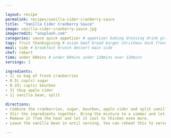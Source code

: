 ```yaml
---

layout: recipe
permalink: recipes/vanilla-cider-cranberry-sauce 
title:  "Vanilla Cider Cranberry Sauce"
image: vanilla-cider-cranberry-sauce.jpg 
imagecredit: "unsplash.com" 
categories: sauce quick appetizer # appetizer baking dressing drink grill healthyish marinade oven pickling quick raw salad sandwich sauce snack soup
tags: fruit thanksgiving # asian beef bread burger christmas duck french fruit indian italian mexican nuts pasta pork poultry rice seafood thanksgiving vegetarian
meal: side # breakfast brunch dessert main side
chef: robert 
time: under 60mins # under 60mins under 120mins over 120mins
servings: 1 

ingredients:
- 1| oz bag of fresh cranberries
- 0.5| cup(s) sugar
- 0.33| cup(s) bourbon
- 3| tbsp apple cider
- 1| vanilla bean, split

directions:
- Combine the cranberries, sugar, bourbon, apple cider and split vanilla bean in a saucepan over medium-low heat. 
- Stir the ingredients together. Bring the mixture to a simmer and let it bubbly and simmer for about 15 minutes, until the cranberries begin to break down and the mixture thickens. 
- Remove it from the heat and let it cool to thicken even more.
- Leave the vanilla bean in until serving. You can reheat this to serve it and it stays great in the fridge.

--- 
```

